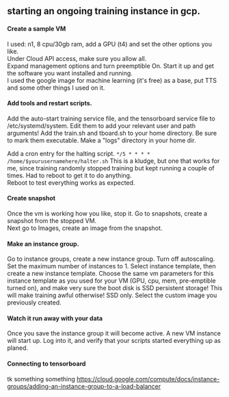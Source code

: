 ## starting an ongoing training instance in gcp.

#### Create a sample VM

I used: n1, 8 cpu/30gb ram, add a GPU (t4) and set the other options you like.  
Under Cloud API access, make sure you allow all.  
Expand management options and turn preemptible On. 
Start it up and get the software you want installed and running.  
I used the google image for machine learning (it's free) as a base, put TTS and some other things I used on it.  

#### Add tools and restart scripts.

Add the auto-start training service file, and the tensorboard service file to /etc/systemd/system.  Edit them to add your relevant user and path arguments!  Add the train.sh and tboard.sh to your home directory.  Be sure to mark them executable.  Make a "logs" directory in your home dir.  

Add a cron entry for the halting script. 
```*/5 * * * * /home/$yourusernamehere/halter.sh```
This is a kludge, but one that works for me, since training randomly stopped training but kept running a couple of times.  Had to reboot to get it to do anything.  
Reboot to test everything works as expected.  

#### Create snapshot

Once the vm is working how you like, stop it.  Go to snapshots, create a snapshot from the stopped VM.  
Next go to Images, create an image from the snapshot.  

#### Make an instance group. 

Go to instance groups, create a new instance group.  Turn off autoscaling.  Set the maximum number of instances to 1.  Select instance template, then create a new instance template.  Choose the same vm parameters for this instance template as you used for your VM (GPU, cpu, mem, pre-emptible turned on), and make very sure the boot disk is SSD persistent storage! This will make training awful otherwise!  SSD only. Select the custom image you previously created.  

#### Watch it run away with your data

Once you save the instance group it will become active.  A new VM instance will start up.  Log into it, and verify that your scripts started everything up as planed.  

#### Connecting to tensorboard

tk
something something  https://cloud.google.com/compute/docs/instance-groups/adding-an-instance-group-to-a-load-balancer

